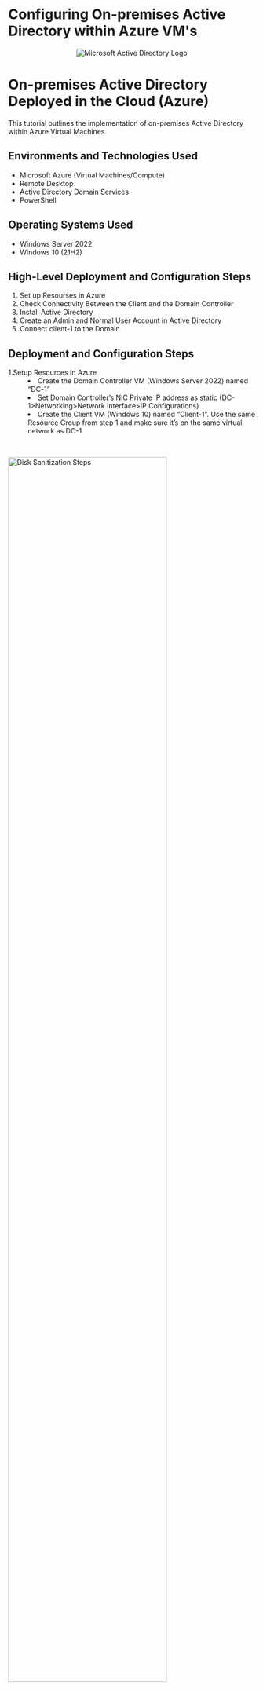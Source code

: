 # Configuring On-premises  Active Directory within Azure VM's
<p align="center">
<img src="https://i.imgur.com/pU5A58S.png" alt="Microsoft Active Directory Logo"/>
</p>

<h1>On-premises Active Directory Deployed in the Cloud (Azure)</h1>
This tutorial outlines the implementation of on-premises Active Directory within Azure Virtual Machines.<br />

<h2>Environments and Technologies Used</h2>

- Microsoft Azure (Virtual Machines/Compute)
- Remote Desktop
- Active Directory Domain Services
- PowerShell

<h2>Operating Systems Used </h2>

- Windows Server 2022
- Windows 10 (21H2)

<h2>High-Level Deployment and Configuration Steps</h2>
<ol type="1">
  <li>Set up Resourses in Azure</li>
  <li>Check Connectivity Between the Client and the Domain Controller</li>
  <li>Install Active Directory</li>
  <li>Create an Admin and Normal User Account in Active Directory</li>
  <li>Connect client-1 to the Domain</li>
  </ol>

<h2>Deployment and Configuration Steps</h2>

<p>
  <dl>
    <dt>1.Setup Resources in Azure</dt>
      <dd>
        <li>Create the Domain Controller VM (Windows Server 2022) named “DC-1”</li>
        <li>Set Domain Controller’s NIC Private IP address as static (DC-1>Networking>Network Interface>IP Configurations)</li>
        <li>Create the Client VM (Windows 10) named “Client-1”. Use the same Resource Group from step 1 and make sure it’s on the same virtual network as DC-1</li>
  </dl>
</p>
<br />

<p>
<img src="https://i.imgur.com/wAXDXOk.png" height="80%" width="80%" alt="Disk Sanitization Steps"/>
</p>
<p>
  <dl>
    <dt>2.Check Connectivity between the client and Domain Controller</dt>
        <dd>
        <li>Log in to Client-1 with Remote Desktop and ping DC-1’s private IP address (found in Azure or with ipconfig when logged into DC-1) with ping -t <ip address> (perpetual ping in command prompt)</li>
        </dd>
        </dl>
          </p>
          
          
<img src="https://i.imgur.com/V2V7QAZ.png" height="80%" width="80%" alt="Disk Sanitization Steps"/>
</p>

<p>
          <ul>
        <li>Log in to the Domain Controller and enable ICMPv4 in on the local windows Firewall</li>
        <li>Check back at Client-1 to see the ping succeed</li>
          </ul>     
</p>
<br />

<p>
<img src="https://i.imgur.com/6COsheE.png" height="80%" width="80%" alt="Disk Sanitization Steps"/>
</p>
<p>
  <dl>
<dt>Install Active Directory</dt>
    <dd>
    <li>Log in to DC-1 and install Active Directory Domain Services</li>
    <li>Promote as a DC: Setup a new forest as mydomain.com (the name can be whatever you want)</li>
    <li>Restart and then log back into DC-1 as user: mydomain.com\labuser</li>
    </dd>
  </dl>
</p>
<br />

<p>
<img src="https://i.imgur.com/z8YAUNa.png" height="80%" width="80%" alt="Disk Sanitization Steps"/>
</p>
<p>
  <dl>
    <dt>3.Create an Admin and Normal User Account in Active Directory</dt>
      <dd>
        <li>In Active Directory Users and Computers (search for it in the windows search bar), create an Organizational Unit (OU) called “_EMPLOYEES”</li>
        <li>Create a new OU named “_ADMINS”</li>
        <li>Create a new employee. For example “Bart Simpson” (same password) with the username of “bart_admin”</li>
        <li>Add bart_admin to the “Domain Admins” Security Group</li>
        <li>Log out/close the Remote Desktop connection to DC-1 and log back in as “mydomain.com\bart_admin”</li>
        <li>bart_admin is your admin account so log in with this now instead of labuser</li>
      </dd>
  </dl>
</p>

<p>
<img src="https://i.imgur.com/t2C86P6.png" height="80%" width="80%" alt="Disk Sanitization Steps"/>
</p>
<p>
  <dl>
    <dt>Connect client-1 to the domain</dt>
    <dd>
    <li>n azure, we now need to set client-1’s DNS settings to DC-1’s private ip address (virtual machines>client-1>Networking>DNS server)</li>
    <li>Save settings and restart client-1 from azure</li>
    <li>Log back in to client-1 with remote desktop</li>
    <li>Also log in to DC-1 (if you aren’t already) and check to make sure client-1 shows up in “Active Directory Users and Computers” (ADUC) inside the “computers” container in the root of the domain</li>
    <li>Make a new OU named “_CLIENTS” and drag Client-1 into it</li>
    </dd>
    </dl>

</p>

<p>
<img src="https://i.imgur.com/BNKFhSw.png" height="80%" width="80%" alt="Disk Sanitization Steps"/>
</p>
<p>
<dl> 
  <dt>Set up Remote Desktop for non-admin users on Client-1</dt>
    <dd>
    <li>On client-1,logged in as bart_admin, open “system properties” (system>about>remote desktop)</li>
    <li>Allow “Domain Users” to access the remote desktop</li>
    <li>Normally you’d want to do this in “Group policy” so you can change many systems at once, but since we just need to change one system then we can do it this way</li>
    </dd>
</dl>
</p>

<p>
<img src="https://i.imgur.com/JyEgtUa.png" height="80%" width="80%" alt="Disk Sanitization Steps"/>
</p>
<p>
  <ul>
<li>Now we can create (non-admin) users and log in to client-1 with one of them to test it</li>
<li>On DC-1 (as bart_admin) open Powershell_ise as administrator</li>
<li>Create a new file and paste this script (https://github.com/joshmadakor1/AD_PS/blob/master/Generate-Names-Create-Users.ps1)</li>
<li>This script will just make a lot of users with random names (I didn’t write the script)</li>
<li>You can change the number of users if you want so it won’t make 10,000 users</li>
<li>Choose one of the accounts to test and you should be able to log in (with the password noted in the script)</li>
  </ul>
<p>

<br />
